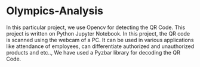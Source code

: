 # Olympics-Analysis
In this particular project, we use Opencv for detecting the QR Code. This project is written on Python Jupyter Notebook. In this project, the QR code is scanned using the webcam of a PC. It can be used in various applications like attendance of employees, can differentiate authorized and unauthorized products and etc.., We have used a Pyzbar library for decoding the QR Code.
